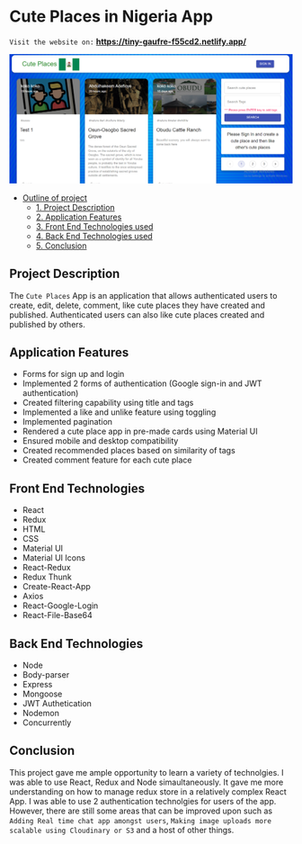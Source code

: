 # Cute Places in Nigeria App

`Visit the website on:` **https://tiny-gaufre-f55cd2.netlify.app/**

![](server/app/client/src/images/cute-place-app.png)

- [Outline of project](#cute-places-in-nigeria-app)
  - [1. Project Description](#project-description)
  - [2. Application Features](#application-features)
  - [3. Front End Technologies used](#front-end-technologies)
  - [4. Back End Technologies used](#back-end-technologies)
  - [5. Conclusion](#conclusion)

## Project Description

The `Cute Places` App is an application that allows authenticated users to create, edit, delete, comment, like cute places they have created and published. Authenticated users can also like cute places created and published by others.

## Application Features
- Forms for sign up and login
- Implemented 2 forms of authentication (Google sign-in and JWT authentication)
- Created filtering capability using title and tags
- Implemented a like and unlike feature using toggling
- Implemented pagination
- Rendered a cute place app in pre-made cards using Material UI
- Ensured mobile and desktop compatibility
- Created recommended places based on similarity of tags
- Created comment feature for each cute place

## Front End Technologies

- React
- Redux
- HTML
- CSS
- Material UI
- Material UI Icons
- React-Redux
- Redux Thunk
- Create-React-App
- Axios
- React-Google-Login
- React-File-Base64

## Back End Technologies

- Node
- Body-parser
- Express
- Mongoose
- JWT Authetication
- Nodemon
- Concurrently

## Conclusion

This project gave me ample opportunity to learn a variety of technolgies. I was able to use React, Redux and Node simaultaneously. It gave me more understanding on how to manage redux store in a relatively complex React App. I was able to use 2 authentication technolgies for users of the app. However, there are still some areas that can be improved upon such as `Adding Real time chat app amongst users`, `Making image uploads more scalable using Cloudinary or S3` and a host of other things.
